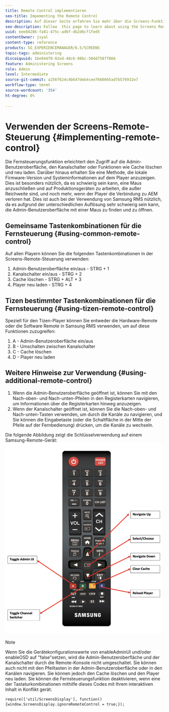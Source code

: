 ```yaml
---
title: Remote Control implementieren
seo-title: Impementing the Remote Control
description: Auf dieser Seite erfahren Sie mehr über die Screens-Funktion zur Fernsteuerung.
seo-description: Follow  this page to learn about using the Screens Remote Control Feature.
uuid: eee84286-fa81-475c-ad6f-db2d6cf1fed5
contentOwner: jsyal
content-type: reference
products: SG_EXPERIENCEMANAGER/6.5/SCREENS
topic-tags: administering
discoiquuid: 1be944f0-02ed-48c6-98bc-504d758ff866
feature: Administering Screens
role: Admin
level: Intermediate
source-git-commit: a256f624c4b647deb4cee7668665ad7b576932e7
workflow-type: tm+mt
source-wordcount: '354'
ht-degree: 0%

---
```


# Verwenden der Screens-Remote-Steuerung  {#implementing-remote-control}

Die Fernsteuerungsfunktion erleichtert den Zugriff auf die Admin-Benutzeroberfläche, den Kanalschalter oder Funktionen wie Cache löschen und neu laden. Darüber hinaus erhalten Sie eine Methode, die lokale Firmware-Version und Systeminformationen auf dem Player anzuzeigen. Dies ist besonders nützlich, da es schwierig sein kann, eine Maus anzuschließen und auf Produktionsgeräten zu arbeiten, die außer Reichweite sind, und noch mehr, wenn der Player die Verbindung zu AEM verloren hat. Dies ist auch bei der Verwendung von Samsung RMS nützlich, da es aufgrund der unterschiedlichen Auflösung sehr schwierig sein kann, die Admin-Benutzeroberfläche mit einer Maus zu finden und zu öffnen.

## Gemeinsame Tastenkombinationen für die Fernsteuerung {#using-common-remote-control}

Auf allen Playern können Sie die folgenden Tastenkombinationen in der Screens-Remote-Steuerung verwenden:

1. Admin-Benutzeroberfläche ein/aus - STRG + 1
1. Kanalschalter ein/aus - STRG + 2
1. Cache löschen - STRG + ALT + 3
1. Player neu laden - STRG + 4

## Tizen bestimmter Tastenkombinationen für die Fernsteuerung {#using-tizen-remote-control}

Speziell für den Tizen-Player können Sie entweder die Hardware-Remote oder die Software Remote in Samsung RMS verwenden, um auf diese Funktionen zuzugreifen:

1. A - Admin-Benutzeroberfläche ein/aus
1. B - Umschalten zwischen Kanalschalter
1. C - Cache löschen
1. D - Player neu laden

## Weitere Hinweise zur Verwendung {#using-additional-remote-control}

1. Wenn die Admin-Benutzeroberfläche geöffnet ist, können Sie mit den Nach-oben- und Nach-unten-Pfeilen in den Registerkarten navigieren, um Informationen über die Registerkarten hinweg anzuzeigen.
1. Wenn der Kanalschalter geöffnet ist, können Sie die Nach-oben- und Nach-unten-Tasten verwenden, um durch die Kanäle zu navigieren, und Sie können die Eingabetaste (oder die Schaltfläche in der Mitte der Pfeile auf der Fernbedienung) drücken, um die Kanäle zu wechseln.

Die folgende Abbildung zeigt die Schlüsselverwendung auf einem Samsung-Remote-Gerät:
![image](assets/tizen/remote.png)

>[!NOTE]
>Wenn Sie die Gerätekonfigurationswerte von enableAdminUI und/oder enableOSD auf &quot;false&quot;setzen, wird die Admin-Benutzeroberfläche und der Kanalschalter durch die Remote-Konsole nicht umgeschaltet. Sie können auch nicht mit den Pfeiltasten in der Admin-Benutzeroberfläche oder in den Kanälen navigieren. Sie können jedoch den Cache löschen und den Player neu laden. Sie können die Fernsteuerungsfunktion deaktivieren, wenn eine der Tastaturkombinationen mithilfe dieses Codes mit Ihrem interaktiven Inhalt in Konflikt gerät:

```
require(['util/ScreensDisplay'], function() {window.ScreensDisplay.ignoreRemoteControl = true;}); 
```
